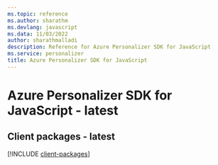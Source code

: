 ```yaml
---
ms.topic: reference
ms.author: sharathm
ms.devlang: javascript
ms.data: 11/03/2022
author: sharathmalladi
description: Reference for Azure Personalizer SDK for JavaScript
ms.service: personalizer
title: Azure Personalizer SDK for JavaScript
---
```

# Azure Personalizer SDK for JavaScript - latest

## Client packages - latest
[!INCLUDE [client-packages](personalizer-client-index.md)]